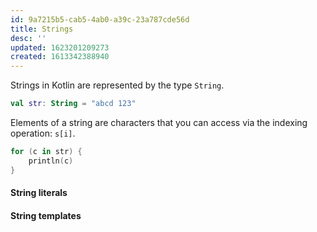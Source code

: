 ```yaml
---
id: 9a7215b5-cab5-4ab0-a39c-23a787cde56d
title: Strings
desc: ''
updated: 1623201209273
created: 1613342388940
---
```


Strings in Kotlin are represented by the type `String`.
```kotlin
val str: String = "abcd 123"
```
Elements of a string are characters that you can access via the indexing operation: `s[i]`.
```kotlin
for (c in str) {
    println(c)
}
```

#### String literals

#### String templates